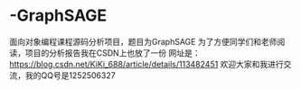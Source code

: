 # -GraphSAGE
面向对象编程课程源码分析项目，题目为GraphSAGE
为了方便同学们和老师阅读，项目的分析报告我在CSDN上也放了一份
网址是：https://blog.csdn.net/KiKi_688/article/details/113482451
欢迎大家和我进行交流，我的QQ号是1252506327
